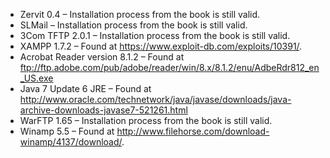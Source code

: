 * Zervit 0.4 – Installation process from the book is still valid.
* SLMail – Installation process from the book is still valid.
* 3Com TFTP 2.0.1 – Installation process from the book is still valid.
* XAMPP 1.7.2 – Found at https://www.exploit-db.com/exploits/10391/.
* Acrobat Reader version 8.1.2 – Found at ftp://ftp.adobe.com/pub/adobe/reader/win/8.x/8.1.2/enu/AdbeRdr812_en_US.exe
* Java 7 Update 6 JRE – Found at http://www.oracle.com/technetwork/java/javase/downloads/java-archive-downloads-javase7-521261.html
* WarFTP 1.65 – Installation process from the book is still valid.
* Winamp 5.5 – Found at http://www.filehorse.com/download-winamp/4137/download/.
